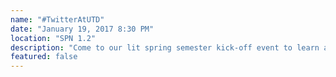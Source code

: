 ```yaml
---
name: "#TwitterAtUTD"
date: "January 19, 2017 8:30 PM"
location: "SPN 1.2"
description: "Come to our lit spring semester kick-off event to learn about resume building and engineering opportunities at Twitter presented by our very own UTD Alum!"
featured: false
---
```

